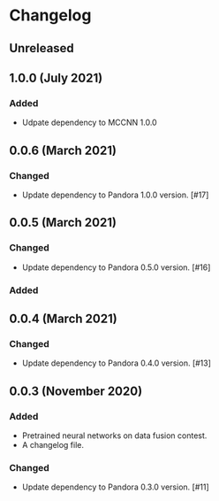 # Changelog

## Unreleased

## 1.0.0 (July 2021)

### Added

- Udpate dependency to MCCNN 1.0.0

## 0.0.6 (March 2021)

### Changed

- Update dependency to Pandora 1.0.0 version. [#17]

## 0.0.5 (March 2021)

### Changed

- Update dependency to Pandora 0.5.0 version. [#16]

### Added

## 0.0.4 (March 2021)

### Changed

- Update dependency to Pandora 0.4.0 version. [#13]

## 0.0.3 (November 2020)

### Added

- Pretrained neural networks on data fusion contest.
- A changelog file. 

### Changed

- Update dependency to Pandora 0.3.0 version. [#11]
